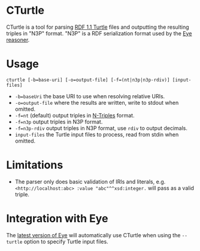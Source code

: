# CTurtle

CTurtle is a tool for parsing [RDF 1.1 Turtle](http://www.w3.org/TR/turtle/) files and outputting the resulting triples in "N3P" format.
"N3P" is a RDF serialization format used by the [Eye reasoner](http://eulersharp.sourceforge.net/).

# Usage

`cturtle [-b=base-uri] [-o=output-file] [-f=(nt|n3p|n3p-rdiv)] [input-files]`

* `-b=baseUri` the base URI to use when resolving relative URIs.
* `-o=output-file` where the results are written, write to stdout when omitted.
* `-f=nt` (default) output triples in [N-Triples](http://www.w3.org/TR/n-triples/) format.
* `-f=n3p` output triples in N3P format.
* `-f=n3p-rdiv` output triples in N3P format, use `rdiv` to output decimals.
* `input-files` the Turtle input files to process, read from stdin when omitted.

# Limitations

* The parser only does basic validation of IRIs and literals, e.g. `<http://localhost:abc> :value "abc"^^xsd:integer.` will pass as a valid triple.

# Integration with Eye

The [latest version of Eye](https://sourceforge.net/projects/eulersharp/files/eulersharp/EYE-Winter16/) will automatically use CTurtle when using the `--turtle` option to specify Turtle input files.
